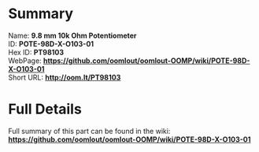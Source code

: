 
Summary
=================
  
Name: __9.8 mm 10k Ohm Potentiometer__    
ID: __POTE-98D-X-O103-01__   
Hex ID: __PT98103__   
WebPage: __https://github.com/oomlout/oomlout-OOMP/wiki/POTE-98D-X-O103-01__   
Short URL: __http://oom.lt/PT98103__   

Full Details
==========================
Full summary of this part can be found in the wiki:   
__https://github.com/oomlout/oomlout-OOMP/wiki/POTE-98D-X-O103-01__    

